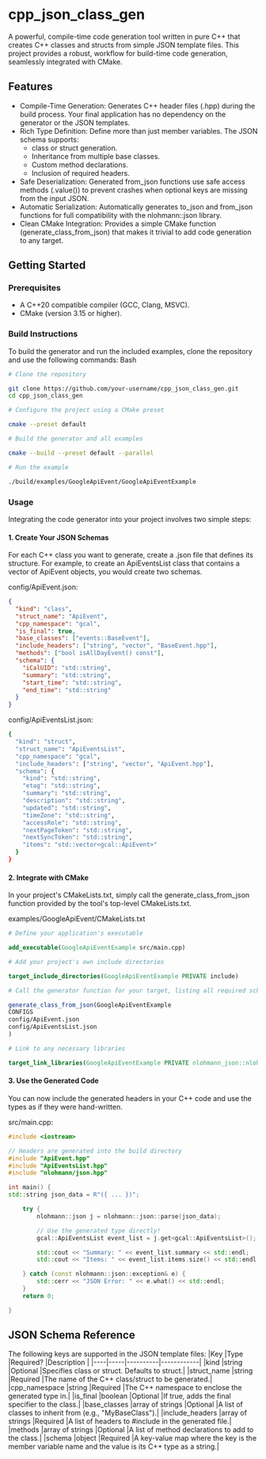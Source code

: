 # cpp_json_class_gen

A powerful, compile-time code generation tool written in pure C++ that creates C++ classes and structs from simple JSON template files. This project provides a robust, workflow for build-time code generation, seamlessly integrated with CMake.

## Features

- Compile-Time Generation: Generates C++ header files (.hpp) during the build process. Your final application has no dependency on the generator or the JSON templates.
- Rich Type Definition: Define more than just member variables. The JSON schema supports:
  - class or struct generation.
  - Inheritance from multiple base classes.
  - Custom method declarations.
  - Inclusion of required headers.
- Safe Deserialization: Generated from_json functions use safe access methods (.value()) to prevent crashes when optional keys are missing from the input JSON.
- Automatic Serialization: Automatically generates to_json and from_json functions for full compatibility with the nlohmann::json library.
- Clean CMake Integration: Provides a simple CMake function (generate_class_from_json) that makes it trivial to add code generation to any target.

## Getting Started

### Prerequisites

- A C++20 compatible compiler (GCC, Clang, MSVC).
- CMake (version 3.15 or higher).

### Build Instructions

To build the generator and run the included examples, clone the repository and use the following commands:
Bash

```bash
# Clone the repository

git clone https://github.com/your-username/cpp_json_class_gen.git
cd cpp_json_class_gen

# Configure the project using a CMake preset

cmake --preset default

# Build the generator and all examples

cmake --build --preset default --parallel

# Run the example

./build/examples/GoogleApiEvent/GoogleApiEventExample

```

### Usage

Integrating the code generator into your project involves two simple steps:

#### 1. Create Your JSON Schemas

For each C++ class you want to generate, create a .json file that defines its structure. For example, to create an ApiEventsList class that contains a vector of ApiEvent objects, you would create two schemas.

config/ApiEvent.json:

```json
{
  "kind": "class",
  "struct_name": "ApiEvent",
  "cpp_namespace": "gcal",
  "is_final": true,
  "base_classes": ["events::BaseEvent"],
  "include_headers": ["string", "vector", "BaseEvent.hpp"],
  "methods": ["bool isAllDayEvent() const"],
  "schema": {
    "iCalUID": "std::string",
    "summary": "std::string",
    "start_time": "std::string",
    "end_time": "std::string"
  }
}
```

config/ApiEventsList.json:

```bash
{
  "kind": "struct",
  "struct_name": "ApiEventsList",
  "cpp_namespace": "gcal",
  "include_headers": ["string", "vector", "ApiEvent.hpp"],
  "schema": {
    "kind": "std::string",
    "etag": "std::string",
    "summary": "std::string",
    "description": "std::string",
    "updated": "std::string",
    "timeZone": "std::string",
    "accessRole": "std::string",
    "nextPageToken": "std::string",
    "nextSyncToken": "std::string",
    "items": "std::vector<gcal::ApiEvent>"
  }
}
```

#### 2. Integrate with CMake

In your project's CMakeLists.txt, simply call the generate_class_from_json function provided by the tool's top-level CMakeLists.txt.

examples/GoogleApiEvent/CMakeLists.txt

```CMake
# Define your application's executable

add_executable(GoogleApiEventExample src/main.cpp)

# Add your project's own include directories

target_include_directories(GoogleApiEventExample PRIVATE include)

# Call the generator function for your target, listing all required schemas

generate_class_from_json(GoogleApiEventExample
CONFIGS
config/ApiEvent.json
config/ApiEventsList.json
)

# Link to any necessary libraries

target_link_libraries(GoogleApiEventExample PRIVATE nlohmann_json::nlohmann_json)
```

#### 3. Use the Generated Code

You can now include the generated headers in your C++ code and use the types as if they were hand-written.

src/main.cpp:

```C++
#include <iostream>

// Headers are generated into the build directory
#include "ApiEvent.hpp"
#include "ApiEventsList.hpp"
#include "nlohmann/json.hpp"

int main() {
std::string json_data = R"({ ... })";

    try {
        nlohmann::json j = nlohmann::json::parse(json_data);

        // Use the generated type directly!
        gcal::ApiEventsList event_list = j.get<gcal::ApiEventsList>();

        std::cout << "Summary: " << event_list.summary << std::endl;
        std::cout << "Items: " << event_list.items.size() << std::endl;

    } catch (const nlohmann::json::exception& e) {
        std::cerr << "JSON Error: " << e.what() << std::endl;
    }
    return 0;

}
```

## JSON Schema Reference

The following keys are supported in the JSON template files:
|Key |Type |Required? |Description |
|----|-----|----------|------------|
|kind |string |Optional |Specifies class or struct. Defaults to struct.|
|struct_name |string |Required |The name of the C++ class/struct to be generated.|
|cpp_namespace |string |Required |The C++ namespace to enclose the generated type in.|
|is_final |boolean |Optional |If true, adds the final specifier to the class.|
|base_classes |array of strings |Optional |A list of classes to inherit from (e.g., "MyBaseClass").|
|include_headers |array of strings |Required |A list of headers to #include in the generated file.|
|methods |array of strings |Optional |A list of method declarations to add to the class.|
|schema |object |Required |A key-value map where the key is the member variable name and the value is its C++ type as a string.|
